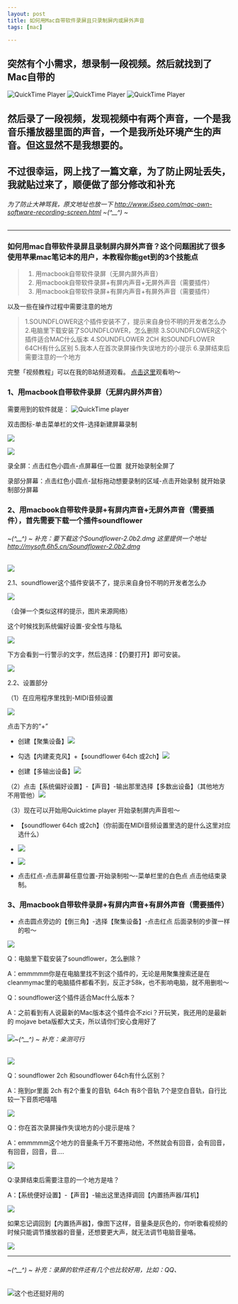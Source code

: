 ```yaml
---
layout: post
title: 如何用Mac自带软件录屏且只录制屏内或屏外声音
tags: [mac]

---
```


## 突然有个小需求，想录制一段视频。然后就找到了Mac自带的
![QuickTime Player](https://upload-images.jianshu.io/upload_images/59074-288c4082cadfb9f1.png?imageMogr2/auto-orient/strip%7CimageView2/2/w/1240)
![QuickTime Player](https://upload-images.jianshu.io/upload_images/59074-4bd58cc64f64e643.png?imageMogr2/auto-orient/strip%7CimageView2/2/w/1240)
![QuickTime Player](https://upload-images.jianshu.io/upload_images/59074-6c2eb834712749c2.png?imageMogr2/auto-orient/strip%7CimageView2/2/w/1240)
## 然后录了一段视频，发现视频中有两个声音，一个是我音乐播放器里面的声音，一个是我所处环境产生的声音。但这显然不是我想要的。

## 不过很幸运，网上找了一篇文章，为了防止网址丢失，我就贴过来了，顺便做了部分修改和补充
###### 为了防止大神骂我，原文地址也放一下 http://www.i5seo.com/mac-own-software-recording-screen.html  ~(*^__^*) ~

---

### 如何用mac自带软件录屏且录制屏内屏外声音？这个问题困扰了很多使用苹果mac笔记本的用户，本教程你能get到的3个技能点

> 1.  用macbook自带软件录屏（无屏内屏外声音）
> 2.  用macbook自带软件录屏+有屏内声音+无屏外声音（需要插件）
> 3.  用macbook自带软件录屏+有屏内声音+有屏外声音（需要插件）

以及一些在操作过程中需要注意的地方

> 1.SOUNDFLOWER这个插件安装不了，提示来自身份不明的开发者怎么办
> 2.电脑里下载安装了SOUNDFLOWER，怎么删除
> 3.SOUNDFLOWER这个插件适合MAC什么版本
> 4.SOUNDFLOWER 2CH 和SOUNDFLOWER 64CH有什么区别
> 5.我本人在首次录屏操作失误地方的小提示
> 6.录屏结束后需要注意的一个地方

完整「视频教程」可以在我的B站频道观看。
[点击这里](https://www.bilibili.com/video/av31462592/)观看哟～

### 1、用macbook自带软件录屏（无屏内屏外声音）

需要用到的软件就是：
![QuickTime player](http://upload-images.jianshu.io/upload_images/59074-79f2e35bd998ebab.png?imageMogr2/auto-orient/strip%7CimageView2/2/w/1240)

双击图标-单击菜单栏的文件-选择新建屏幕录制

![](http://upload-images.jianshu.io/upload_images/59074-78a311bd579742b3.jpg?imageMogr2/auto-orient/strip%7CimageView2/2/w/1240)

![](http://upload-images.jianshu.io/upload_images/59074-f233a385b054889f.jpg?imageMogr2/auto-orient/strip%7CimageView2/2/w/1240)

录全屏：点击红色小圆点-点屏幕任一位置  就开始录制全屏了

录部分屏幕：点击红色小圆点-鼠标拖动想要录制的区域-点击开始录制 就开始录制部分屏幕

### 2、用macbook自带软件录屏+有屏内声音+无屏外声音（需要插件），首先需要下载一个插件soundflower
###### ~(*^__^*) ~ 补充：要下载这个Soundflower-2.0b2.dmg 这里提供一个地址 http://mysoft.6h5.cn/Soundflower-2.0b2.dmg

![](http://upload-images.jianshu.io/upload_images/59074-5ea2bcc3be2e4e8a.jpg?imageMogr2/auto-orient/strip%7CimageView2/2/w/1240)

2.1、soundflower这个插件安装不了，提示来自身份不明的开发者怎么办

![](http://upload-images.jianshu.io/upload_images/59074-19b4eedf2ec6bd50.jpeg?imageMogr2/auto-orient/strip%7CimageView2/2/w/1240)

（会弹一个类似这样的提示，图片来源网络）

这个时候找到系统偏好设置-安全性与隐私

![](https://upload-images.jianshu.io/upload_images/59074-4432d4997e9c0a5f.png?imageMogr2/auto-orient/strip%7CimageView2/2/w/1240)


下方会看到一行警示的文字，然后选择：【仍要打开】即可安装。

![](http://upload-images.jianshu.io/upload_images/59074-f138162bcf8154d3.jpg?imageMogr2/auto-orient/strip%7CimageView2/2/w/1240)

2.2、设置部分

（1）在应用程序里找到-MIDI音频设置

![](http://upload-images.jianshu.io/upload_images/59074-d3c111827bccc51e.jpg?imageMogr2/auto-orient/strip%7CimageView2/2/w/1240)

点击下方的“+”

*   创建【聚集设备】![](http://upload-images.jianshu.io/upload_images/59074-cbe9d81960bae892.jpg?imageMogr2/auto-orient/strip%7CimageView2/2/w/1240)

*   勾选【内建麦克风】+【soundflower 64ch 或2ch】![](http://upload-images.jianshu.io/upload_images/59074-89463ce10e626537.jpg?imageMogr2/auto-orient/strip%7CimageView2/2/w/1240)

*   创建【多输出设备】![](http://upload-images.jianshu.io/upload_images/59074-6912d60ee293547c.jpg?imageMogr2/auto-orient/strip%7CimageView2/2/w/1240)

（2）点击【系统偏好设置】-【声音】-输出那里选择【多数出设备】（其他地方不用管他）![](http://upload-images.jianshu.io/upload_images/59074-da9e960005ce8404.jpg?imageMogr2/auto-orient/strip%7CimageView2/2/w/1240)

（3）现在可以开始用Quicktime player 开始录制屏内声音啦～

*   【soundflower 64ch 或2ch】（你前面在MIDI音频设置里选的是什么这里对应选什么）
*   ![](http://upload-images.jianshu.io/upload_images/59074-ceafe9db3e88ecc3.jpg?imageMogr2/auto-orient/strip%7CimageView2/2/w/1240)

*   ![](http://upload-images.jianshu.io/upload_images/59074-c1ff7a9a32f78971.jpg?imageMogr2/auto-orient/strip%7CimageView2/2/w/1240)

*   点击红点-点击屏幕任意位置-开始录制啦～-菜单栏里的白色点 点击他结束录制。

### 3、用macbook自带软件录屏+有屏内声音+有屏外声音（需要插件）

*   点击圆点旁边的【倒三角】-选择【聚集设备】-点击红点 后面录制的步骤一样的啦～

![](http://upload-images.jianshu.io/upload_images/59074-62151ccd8a9fad52.jpg?imageMogr2/auto-orient/strip%7CimageView2/2/w/1240)

Q：电脑里下载安装了soundflower，怎么删除？

A：emmmmm你是在电脑里找不到这个插件的，无论是用聚集搜索还是在cleanmymac里的电脑插件都看不到，反正才58k，也不影响电脑，就不用删啦～

Q：soundflower这个插件适合Mac什么版本？

A：之前看到有人说最新的Mac版本这个插件会不zici？开玩笑，我还用的是最新的 mojave beta版都大丈夫，所以请你们安心食用好了
###### ![~(*^__^*) ~ 补充：亲测可行](https://upload-images.jianshu.io/upload_images/59074-d2a4dda5fc469534.png?imageMogr2/auto-orient/strip%7CimageView2/2/w/1240)


![](http://upload-images.jianshu.io/upload_images/59074-3a80e448a44d4698.jpg?imageMogr2/auto-orient/strip%7CimageView2/2/w/1240)

Q：soundflower 2ch 和soundflower 64ch有什么区别？

A：拖到pr里面 2ch 有2个重复的音轨  64ch 有8个音轨 7个是空白音轨，自行比较一下音质吧嘻嘻

![](http://upload-images.jianshu.io/upload_images/59074-c870941ac913724c.jpg?imageMogr2/auto-orient/strip%7CimageView2/2/w/1240)

Q：你在首次录屏操作失误地方的小提示是啥？

A：emmmmm这个地方的音量条千万不要拖动他，不然就会有回音，会有回音，有回音，回音，音….

![](http://upload-images.jianshu.io/upload_images/59074-636c43fb58daa2a4.jpg?imageMogr2/auto-orient/strip%7CimageView2/2/w/1240)

Q:录屏结束后需要注意的一个地方是啥？

A：【系统便好设置】-【声音】-输出这里选择调回【内置扬声器/耳机】

![](https://upload-images.jianshu.io/upload_images/59074-103a71b2f10a77e2.png?imageMogr2/auto-orient/strip%7CimageView2/2/w/1240)


如果忘记调回到【内置扬声器】，像图下这样，音量条是灰色的，你听歌看视频的时候只能调节播放器的音量，还想要更大声，就无法调节电脑音量咯。

![](https://upload-images.jianshu.io/upload_images/59074-b6c754b967d114e0.png?imageMogr2/auto-orient/strip%7CimageView2/2/w/1240)

---

###### ~(*^__^*) ~ 补充：录屏的软件还有几个也比较好用，比如：QQ、
![这个也还挺好用的](https://upload-images.jianshu.io/upload_images/59074-2abbafd700eb98b0.png?imageMogr2/auto-orient/strip%7CimageView2/2/w/1240)

